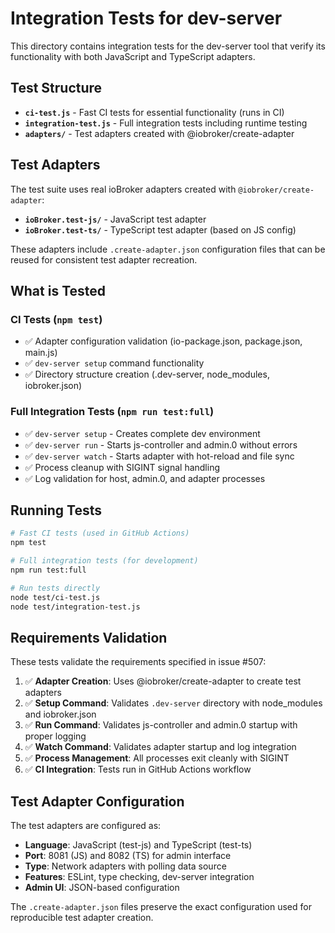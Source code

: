 # Integration Tests for dev-server

This directory contains integration tests for the dev-server tool that verify its functionality with both JavaScript and TypeScript adapters.

## Test Structure

- **`ci-test.js`** - Fast CI tests for essential functionality (runs in CI)
- **`integration-test.js`** - Full integration tests including runtime testing  
- **`adapters/`** - Test adapters created with @iobroker/create-adapter

## Test Adapters

The test suite uses real ioBroker adapters created with `@iobroker/create-adapter`:

- **`ioBroker.test-js/`** - JavaScript test adapter 
- **`ioBroker.test-ts/`** - TypeScript test adapter (based on JS config)

These adapters include `.create-adapter.json` configuration files that can be reused for consistent test adapter recreation.

## What is Tested

### CI Tests (`npm test`)
- ✅ Adapter configuration validation (io-package.json, package.json, main.js)
- ✅ `dev-server setup` command functionality
- ✅ Directory structure creation (.dev-server, node_modules, iobroker.json)

### Full Integration Tests (`npm run test:full`)
- ✅ `dev-server setup` - Creates complete dev environment
- ✅ `dev-server run` - Starts js-controller and admin.0 without errors
- ✅ `dev-server watch` - Starts adapter with hot-reload and file sync
- ✅ Process cleanup with SIGINT signal handling
- ✅ Log validation for host, admin.0, and adapter processes

## Running Tests

```bash
# Fast CI tests (used in GitHub Actions)
npm test

# Full integration tests (for development)
npm run test:full

# Run tests directly
node test/ci-test.js
node test/integration-test.js
```

## Requirements Validation

These tests validate the requirements specified in issue #507:

1. ✅ **Adapter Creation**: Uses @iobroker/create-adapter to create test adapters
2. ✅ **Setup Command**: Validates `.dev-server` directory with node_modules and iobroker.json
3. ✅ **Run Command**: Validates js-controller and admin.0 startup with proper logging
4. ✅ **Watch Command**: Validates adapter startup and log integration  
5. ✅ **Process Management**: All processes exit cleanly with SIGINT
6. ✅ **CI Integration**: Tests run in GitHub Actions workflow

## Test Adapter Configuration

The test adapters are configured as:

- **Language**: JavaScript (test-js) and TypeScript (test-ts)  
- **Port**: 8081 (JS) and 8082 (TS) for admin interface
- **Type**: Network adapters with polling data source
- **Features**: ESLint, type checking, dev-server integration
- **Admin UI**: JSON-based configuration

The `.create-adapter.json` files preserve the exact configuration used for reproducible test adapter creation.